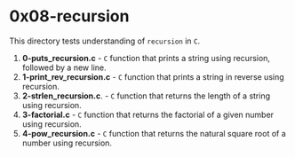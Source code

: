 # 0x08-recursion
This directory tests understanding of `recursion` in `C`.
1. **0-puts_recursion.c** - `C` function that prints a string using recursion, followed by a new line.
2. **1-print_rev_recursion.c** - `C` function that prints a string in reverse using recursion.
3. **2-strlen_recursion.c**. - `C` function that returns the length of a string using recursion.
4. **3-factorial.c** - `C` function that returns the factorial of a given number using recursion.
5. **4-pow_recursion.c** - `C` function that returns the natural square root of a number using recursion.
